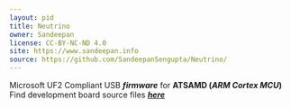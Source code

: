 ```yaml
---
layout: pid
title: Neutrino
owner: Sandeepan
license: CC-BY-NC-ND 4.0
site: https://www.sandeepan.info
source: https://github.com/SandeepanSengupta/Neutrino/
---
```

Microsoft UF2 Compliant USB **_firmware_** for **ATSAMD (_ARM Cortex MCU_)**
<br/>
Find development board source files **_[here](https://github.com/SandeepanSengupta/neutrino/tree/master/Sources/CAD/Eagle)_**

